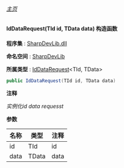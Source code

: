 ###### [主页](./Index.md "主页")

#### IdDataRequest(TId id, TData data) 构造函数

**程序集** : [SharpDevLib.dll](./SharpDevLib.assembly.md "SharpDevLib.dll")

**命名空间** : [SharpDevLib](./SharpDevLib.namespace.md "SharpDevLib")

**所属类型** : [IdDataRequest](./SharpDevLib.IdDataRequest.2.md "IdDataRequest")\<TId, TData\>

``` csharp
public IdDataRequest(TId id, TData data)
```
**注释**

*实例化id data requesst*


**参数**

|名称|类型|注释|
|---|---|---|
|id|TId|id|
|data|TData|data|


